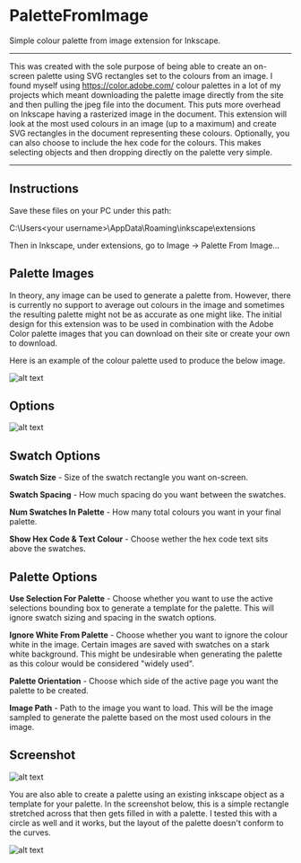 # PaletteFromImage

Simple colour palette from image extension for Inkscape.

------------------------------------------------------------------------------------------------------------------------------

This was created with the sole purpose of being able to create an on-screen palette using SVG rectangles set to the colours from an image. I found myself using https://color.adobe.com/ colour palettes in a lot of my projects which meant downloading the palette image directly from the site and then pulling the jpeg file into the document. This puts more overhead on Inkscape having a rasterized image in the document. This extension will look at the most used colours in an image (up to a maximum) and create SVG rectangles in the document representing these colours. Optionally, you can also choose to include the hex code for the colours. This makes selecting objects and then dropping directly on the palette very simple.

------------------------------------------------------------------------------------------------------------------------------

Instructions
------------

Save these files on your PC under this path:

C:\Users\<your username>\AppData\Roaming\inkscape\extensions

Then in Inkscape, under extensions, go to Image -> Palette From Image...

Palette Images
--------------

In theory, any image can be used to generate a palette from. However, there is currently no support to average out colours in the image and sometimes the resulting palette might not be as accurate as one might like. The initial design for this extension was to be used in combination with the Adobe Color palette images that you can download on their site or create your own to download.

Here is an example of the colour palette used to produce the below image.

![alt text](https://github.com/tchronik/PaletteFromImage/blob/main/ExamplePalette.jpeg?raw=true)

Options
------------

![alt text](https://github.com/tchronik/PaletteFromImage/blob/main/PaletteFromImage_Options.PNG?raw=true)

## Swatch Options

**Swatch Size** - Size of the swatch rectangle you want on-screen.

**Swatch Spacing** - How much spacing do you want between the swatches.

**Num Swatches In Palette** - How many total colours you want in your final palette.

**Show Hex Code & Text Colour** - Choose wether the hex code text sits above the swatches.

## Palette Options

**Use Selection For Palette** - Choose whether you want to use the active selections bounding box to generate a template for the palette. This will ignore swatch sizing and spacing in the swatch options.

**Ignore White From Palette** - Choose whether you want to ignore the colour white in the image. Certain images are saved with swatches on a stark white background. This might be undesirable when generating the palette as this colour would be considered "widely used".

**Palette Orientation** - Choose which side of the active page you want the palette to be created.

**Image Path** - Path to the image you want to load. This will be the image sampled to generate the palette based on the most used colours in the image.

Screenshot
------------

![alt text](https://github.com/tchronik/PaletteFromImage/blob/main/PaletteFromImage.PNG?raw=true)

You are also able to create a palette using an existing inkscape object as a template for your palette. In the screenshot below, this is a simple rectangle stretched across that then gets filled in with a palette. I tested this with a circle as well and it works, but the layout of the palette doesn't conform to the curves.

![alt text](https://github.com/tchronik/PaletteFromImage/blob/main/PaletteFromImage_Selection.PNG?raw=true)
